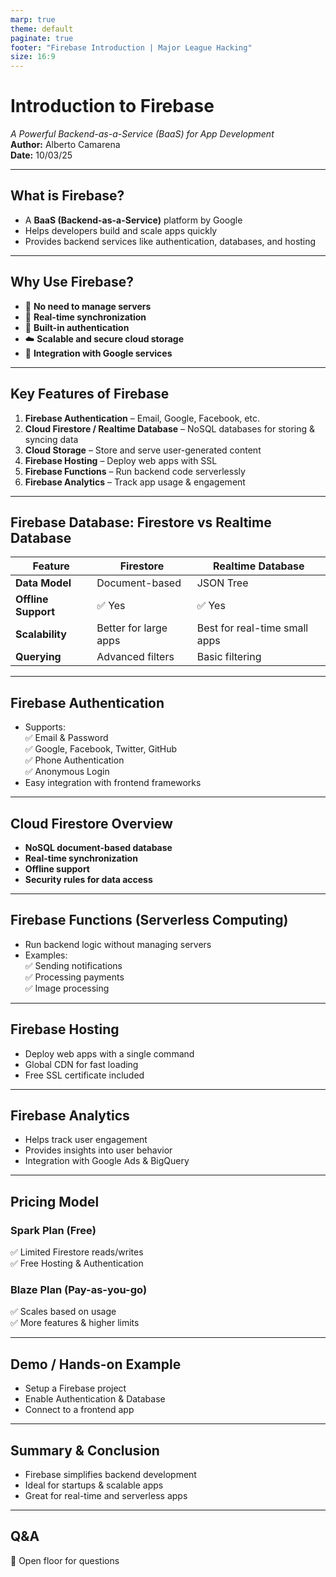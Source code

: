 ```yaml
---
marp: true
theme: default
paginate: true
footer: "Firebase Introduction | Major League Hacking"
size: 16:9
---
```


# Introduction to Firebase  
*A Powerful Backend-as-a-Service (BaaS) for App Development*  
**Author:** Alberto Camarena  
**Date:** 10/03/25  

---

## What is Firebase?  
- A **BaaS (Backend-as-a-Service)** platform by Google  
- Helps developers build and scale apps quickly  
- Provides backend services like authentication, databases, and hosting  

---

## Why Use Firebase?  
- 🚀 **No need to manage servers**  
- 🔄 **Real-time synchronization**  
- 🔑 **Built-in authentication**  
- ☁️ **Scalable and secure cloud storage**  
- 🔗 **Integration with Google services**  

---

## Key Features of Firebase  
1. **Firebase Authentication** – Email, Google, Facebook, etc.  
2. **Cloud Firestore / Realtime Database** – NoSQL databases for storing & syncing data  
3. **Cloud Storage** – Store and serve user-generated content  
4. **Firebase Hosting** – Deploy web apps with SSL  
5. **Firebase Functions** – Run backend code serverlessly  
6. **Firebase Analytics** – Track app usage & engagement  

---

## Firebase Database: Firestore vs Realtime Database  

| Feature          | Firestore         | Realtime Database  |  
|-----------------|------------------|--------------------|  
| **Data Model**   | Document-based   | JSON Tree         |  
| **Offline Support** | ✅ Yes  | ✅ Yes  |  
| **Scalability**  | Better for large apps  | Best for real-time small apps |  
| **Querying**     | Advanced filters | Basic filtering   |  

---

## Firebase Authentication  
- Supports:  
  ✅ Email & Password  
  ✅ Google, Facebook, Twitter, GitHub  
  ✅ Phone Authentication  
  ✅ Anonymous Login  
- Easy integration with frontend frameworks  

---

## Cloud Firestore Overview  
- **NoSQL document-based database**  
- **Real-time synchronization**  
- **Offline support**  
- **Security rules for data access**  

---

## Firebase Functions (Serverless Computing)  
- Run backend logic without managing servers  
- Examples:  
  ✅ Sending notifications  
  ✅ Processing payments  
  ✅ Image processing  

---

## Firebase Hosting  
- Deploy web apps with a single command  
- Global CDN for fast loading  
- Free SSL certificate included  

---

## Firebase Analytics  
- Helps track user engagement  
- Provides insights into user behavior  
- Integration with Google Ads & BigQuery  

---

## Pricing Model  

### Spark Plan (Free)  
✅ Limited Firestore reads/writes  
✅ Free Hosting & Authentication  

### Blaze Plan (Pay-as-you-go)  
✅ Scales based on usage  
✅ More features & higher limits  

---

## Demo / Hands-on Example  
- Setup a Firebase project  
- Enable Authentication & Database  
- Connect to a frontend app  

---

## Summary & Conclusion  
- Firebase simplifies backend development  
- Ideal for startups & scalable apps  
- Great for real-time and serverless apps  

---

## Q&A  
🙋 Open floor for questions  
